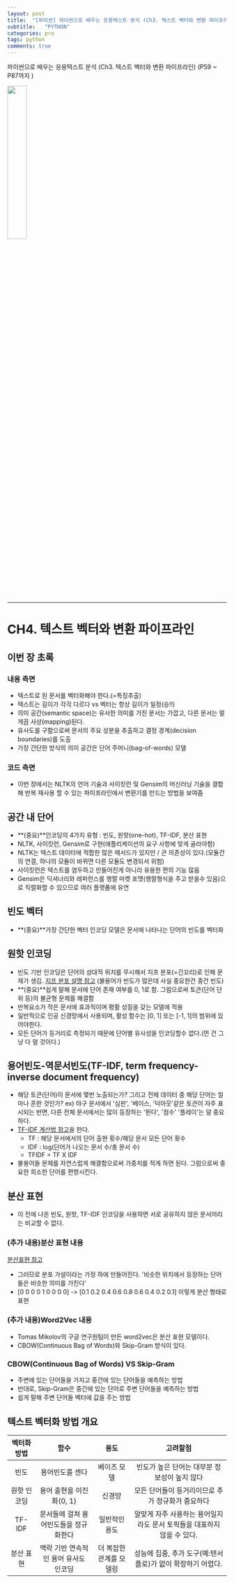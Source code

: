 ```yaml
---
layout: post
title:  "[파이썬] 파이썬으로 배우는 응용텍스트 분석 (Ch3. 텍스트 벡터와 변환 파이프라인)"
subtitle:   "PYTHON"
categories: pro
tags: python
comments: true
---
```



파이썬으로 배우는 응용텍스트 분석 (Ch3. 텍스트 벡터와 변환 파이프라인) (P59 ~ P87까지 ) 

<img src="http://image.yes24.com/momo/TopCate2739/MidCate008/273872383.jpg" width="30%">  

---

# CH4. 텍스트 벡터와 변환 파이프라인

## 이번 장 초록
   
### 내용 측면
- 텍스트로 된 문서를 벡터화해야 한다.(=특징추출)
- 텍스트는 길이가 각각 다르다 vs 벡터는 항상 길이가 일정(승!!)
- 의미 공간(semantic space)는 유사한 의미를 가진 문서는 가깝고, 다른 문서는 멀게끔 사상(mapping)된다.
- 유사도를 구함으로써 문서의 주요 성분을 추출하고 결정 경계(decision boundaries)를 도출
- 가장 간단한 방식의 의미 공간은 단어 주머니(bag-of-words) 모델
   
### 코드 측면
- 이번 장에서는 NLTK의 언어 기술과 사이킷런 및 Gensim의 머신러닝 기술을 결합해 반복 재사용 할 수 있는 파이프라인에서 변환기를 만드는 방법을 보여줌
   

## 공간 내 단어
- **(중요)**인코딩의 4가지 유형 : 빈도, 원핫(one-hot), TF-IDF, 분산 표현
- NLTK, 사이킷런, Gensim로 구현(애플리케이션의 요구 사항에 맞게 골라야함)
- NLTK는 텍스트 데이터에 적합한 많은 메서드가 있지만 / 큰 의존성이 있다.(모듈간의 연결, 하나의 모듈이 바뀌면 다른 모듈도 변경되서 위험)
- 사이킷런은 텍스트를 염두하고 만들어진게 아니라 유용한 편의 기능 많음
- Gensim은 딕셔너리와 레퍼런스를 행렬 마켓 포맷(행렬형식을 주고 받을수 있음)으로 직렬화할 수 있으므로 여러 플랫폼에 유연


## 빈도 벡터
- **(중요)**가장 간단한 벡터 인코딩 모델은 문서에 나타나는 단어의 빈도를 벡터화

## 원핫 인코딩
- 빈도 기반 인코딩은 단어의 상대적 위치를 무시해서 지프 분포(=긴꼬리)로 인해 문제가 생김. [지프 분포 설명 참고](https://statkclee.github.io/text/nlp-zipf-law.html)
(불용어가 빈도가 많은데 사실 중요한건 중간 빈도)
- **(중요)**쉽게 말해 문서에 단어 존재 여부를 0, 1로 함. 그럼으로써 토큰(단어 단위 등)의 불균형 문제를 해결함
- 반복요소가 작은 문서에 효과적이며 평활 성질을 갖는 모델에 적용
- 일반적으로 인공 신경망에서 사용되며, 활성 함수는 [0, 1] 또는 [-1, 1]의 범위에 있어야한다.
- 모든 단어가 등거리로 측정되기 때문에 단어별 유사성을 인코딩할수 없다.(먼 건 그냥 다 멀 것이다.)

## 용어빈도-역문서빈도(TF-IDF, term frequency-inverse document frequency)
- 해당 토큰(단어)이 문서에 몇번 노출되는가? 그리고 전체 데이터 중 해당 단어는 얼마나 흔한 것인가?
ex) 야구 문서에서 '심판', '베이스, '덕아웃'같은 토큰이 자주 표시되는 반면, 다른 전체 문서에서는 많이 등장하는 '뛴다', '점수' '플레이'는 덜 중요하다.
- [TF-IDF 계산법 참고](https://sangmi820.tistory.com/entry/CHAPTER-3-%EA%B7%80%EB%82%A9-%ED%95%99%EC%8A%B5-tfidf-%EB%B0%A9%EB%B2%95)을 한다.
    - TF : 해당 문서에서의 단어 출현 횟수/해당 문서 모든 단어 횟수
    - IDF : log(단어가 나오는 문서 수/총 문서 수)
    - TFIDF = TF X IDF
- 불용어들 문제를 자연스럽게 해결함으로써 가중치를 적게 하면 된다. 그럼으로써 중요한 희소한 단어를 편향시킨다.

## 분산 표현
- 이 전에 나온 빈도, 원핫, TF-IDF 인코딩을 사용하면 서로 공유하지 않은 문서끼리는 비교할 수 없다.

### (추가 내용)분산 표현 내용 
 [분산표현 참고](https://wikidocs.net/22660)
- 그러므로 분포 가설이라는 가정 하에 만들어진다. '비슷한 위치에서 등장하는 단어들은 비슷한 의미를 가진다'
- [0 0 0 0 1 0 0 0 0] -> [0.1 0.2 0.4 0.6 0.8 0.6 0.4 0.2 0.1] 이렇게 분산 형태로 표현

### (추가 내용)Word2Vec 내용
- Tomas Mikolov의 구글 연구원팀이 만든 word2vec은 분산 표현 모델이다.
- CBOW(Continuous Bag of Words)와 Skip-Gram 방식이 있다.

### CBOW(Continuous Bag of Words) VS Skip-Gram
- 주변에 있는 단어들을 가지고 중간에 있는 단어들을 예측하는 방법
- 반대로, Skip-Gram은 중간에 있는 단어로 주변 단어들을 예측하는 방법
- 쉽게 말해 주변 단어들 벡터에 값을 주는 방법


## 텍스트 벡터화 방법 개요
| 벡터화 방법 |                  함수                 |           용도          |                                고려할점                                |
|:-----------:|:-------------------------------------:|:-----------------------:|:----------------------------------------------------------------------:|
|     빈도    |            용어빈도를 센다            |       베이즈 모델       |              빈도가 높은 단어는 대부분 정보성이 높지 않다              |
| 원핫 인코딩 |        용어 출현을 이진화(0, 1)       |          신경망         |            모든 단어들이 등거리이므로 추가 정규화가 중요하다           |
|    TF-IDF   | 문서들에 걸쳐 용어빈도들을 정규화한다 |      일반적인 용도      | 알맞게 자주 사용하는 용어일지라도 문서 토픽들을 대표하지 않을 수 있다. |
| 분산 표현   | 맥락 기반 연속적인 용어 유사도 인코딩 | 더 복잡한 관계를 모델링 |       성능에 집중, 추가 도구(예:텐서플로)가 없이 확장하기 어렵다.      |


